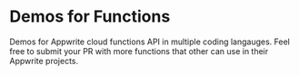 # Demos for Functions

Demos for Appwrite cloud functions API in multiple coding langauges. Feel free to submit your PR with more functions that other can use in their Appwrite projects.
